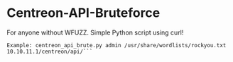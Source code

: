 # Centreon-API-Bruteforce
For anyone without WFUZZ. Simple Python script using curl!

```Usage: centreon_api_brute.py username password_list url
Example: centreon_api_brute.py admin /usr/share/wordlists/rockyou.txt 10.10.11.1/centreon/api/```
